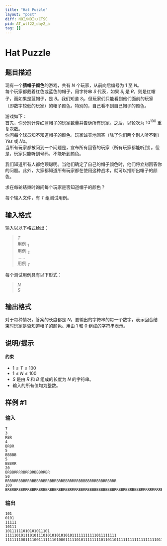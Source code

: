 ```yaml
---
title: "Hat Puzzle"
layout: "post"
diff: NOI/NOI+/CTSC
pid: AT_wtf22_day2_a
tag: []
---
```


# Hat Puzzle

## 题目描述

现有一个**猜帽子颜色**的游戏，共有 $N$ 个玩家，从前向后编号为 $1$ 至 $N$。  
每个玩家都戴着红色或蓝色的帽子，用字符串 $S$ 代表，如果 $S_i$ 是 $R$，则是红帽子，而如果是蓝帽子，是 $B$。我们知道 $S_i$，但玩家们只能看到他们面前的玩家（即数字较低的玩家）的帽子颜色。特别的，自己看不到自己帽子的颜色。

游戏如下：  
首先，你分别计算红蓝帽子的玩家数量并告诉所有玩家。之后，以轮次为 $10^{100}$ 重复次数。  
你问每个球员知不知道帽子的颜色。玩家诚实地回答（除了你们两个别人听不到） $Yes$ 或 $No$。  
当所有玩家都被问到一个问题是，宣布所有回答的玩家（所有玩家都能听到）。但是，玩家只能听到号码，不能听到颜色。

我们知道所有人都绝顶聪明。当他们确定了自己的帽子颜色时，他们将立刻回答你的问题。此外，大家都知道所有玩家都在使用这种战术，就可以推断出帽子的颜色。

求在每轮结束时询问每个玩家是否知道帽子的颜色？

每个输入文件，有 $T$ 组测试用例。

## 输入格式

输入以以下格式给出：
> $T$  
用例 $_1$  
用例 $_2$  
......  
用例 $_T$

每个测试用例具有以下形式：
> $N$  
$S$

## 输出格式

对于每种情况，答案的长度都是 $N$。要输出的字符串的每一个数字，表示回合结束时玩家是否知道帽子的颜色。用由 $1$ 和 $0$ 组成的字符串表示。

## 说明/提示

#### 约束
- $1 \leq T \leq 100$
- $1 \leq N \leq 100$
- $S$ 是由 $R$ 和 $B$ 组成的长度为 $N$ 的字符串。
- 输入的所有值均为整数。

## 样例 #1

### 输入

```
7
3
RBR
4
BRBR
5
BBBBB
5
BBBRR
20
BRBBRRRRBRRBRBBBRRBR
50
RRBRRRBBBRRRBBBRRBRRBBRBRRBBRRRRRBBBBBRRRBRBRRBRRR
100
BRBRBRBBRRRBBRRBRBBRBBBRBBRBBRRRRBBRRBBBBBBBBBBBBRRBBRBBRBBBBRRRRRRRRRBRBBRBBBBRBBBRBRRBRRBBRBBBBBBB
```

### 输出

```
101
0101
11111
10111
10111111010101011101
11111010111010111010101010101011111111111011111111
1111111001111001111111010001111101011111111011011011111111111111111101111111111111010101011111111111
```

